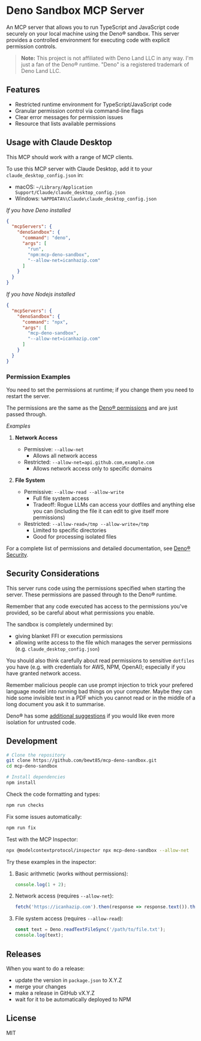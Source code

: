 # Deno Sandbox MCP Server

An MCP server that allows you to run TypeScript and JavaScript code securely on your local machine using the Deno® sandbox. This server provides a controlled environment for executing code with explicit permission controls.

> **Note:** This project is not affiliated with Deno Land LLC in any way. I'm just a fan of the Deno® runtime. "Deno" is a registered trademark of Deno Land LLC.

## Features

- Restricted runtime environment for TypeScript/JavaScript code
- Granular permission control via command-line flags
- Clear error messages for permission issues
- Resource that lists available permissions

## Usage with Claude Desktop

This MCP should work with a range of MCP clients.

To use this MCP server with Claude Desktop, add it to your `claude_desktop_config.json` in:

* macOS: `~/Library/Application Support/Claude/claude_desktop_config.json`
* Windows: `%APPDATA%\Claude\claude_desktop_config.json`


*If you have Deno installed*
```json
{
  "mcpServers": {
    "denoSandbox": {
      "command": "deno",
      "args": [
        "run",
        "npm:mcp-deno-sandbox",
        "--allow-net=icanhazip.com"
      ]
    }
  }
}
```

*If you have Nodejs installed*
```json
{
  "mcpServers": {
    "denoSandbox": {
      "command": "npx",
      "args": [
        "mcp-deno-sandbox",
        "--allow-net=icanhazip.com"
      ]
    }
  }
}
```

### Permission Examples

You need to set the permissions at runtime; if you change them you need to restart the server.

The permissions are the same as the [Deno® permissions](https://docs.deno.com/runtime/fundamentals/security/) and are just passed through.

*Examples*

1. **Network Access**
   - Permissive: `--allow-net`
     - Allows all network access
   - Restricted: `--allow-net=api.github.com,example.com`
     - Allows network access only to specific domains

2. **File System**
   - Permissive: `--allow-read --allow-write`
     - Full file system access
     - Tradeoff: Rogue LLMs can access your dotfiles and anything else you can (including the file it can edit to give itself more permissions)
   - Restricted: `--allow-read=/tmp --allow-write=/tmp`
     - Limited to specific directories
     - Good for processing isolated files

For a complete list of permissions and detailed documentation, see [Deno® Security](https://docs.deno.com/runtime/fundamentals/security/).

## Security Considerations

This server runs code using the permissions specified when starting the server. These permissions are passed through to the Deno® runtime.

Remember that any code executed has access to the permissions you've provided, so be careful about what permissions you enable.  

The sandbox is completely undermined by:
* giving blanket FFI or execution permissions
* allowing write access to the file which manages the server permissions (e.g. `claude_desktop_config.json`)

You should also think carefully about read permissions to sensitive `dotfiles` you have (e.g. with credentials for AWS, NPM, OpenAI); especially if you have granted network access.

Remember malicious people can use prompt injection to trick your prefered language model into running bad things on your computer.  Maybe they can hide some invisible text in a PDF which you cannot read or in the middle of a long document you ask it to summarise.

Deno® has some [additional suggestions](https://docs.deno.com/runtime/fundamentals/security/#executing-untrusted-code) if you would like even more isolation for untrusted code.

## Development

```bash
# Clone the repository
git clone https://github.com/bewt85/mcp-deno-sandbox.git
cd mcp-deno-sandbox

# Install dependencies
npm install
```

Check the code formatting and types:

```bash
npm run checks
```

Fix some issues automatically:

```bash
npm run fix
```

Test with the MCP Inspector:

```bash
npx @modelcontextprotocol/inspector npx mcp-deno-sandbox --allow-net
```

Try these examples in the inspector:

1. Basic arithmetic (works without permissions):
   ```typescript
   console.log(1 + 2);
   ```

2. Network access (requires `--allow-net`):
   ```typescript
   fetch('https://icanhazip.com').then(response => response.text()).then(ip => console.log(`Your IP is: ${ip.trim()}`));
   ```

3. File system access (requires `--allow-read`):
   ```typescript
   const text = Deno.readTextFileSync('/path/to/file.txt');
   console.log(text);
   ```

## Releases

When you want to do a release:
* update the version in `package.json` to X.Y.Z
* merge your changes
* make a release in GitHub vX.Y.Z
* wait for it to be automatically deployed to NPM


## License

MIT
